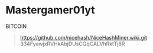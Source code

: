 # Mastergamer01yt
BITCOIN 
>https://github.com/nicehash/NiceHashMiner.wiki.git
>334FyawjxRVHkAbjDUsCQqCALVhRktTj6R
